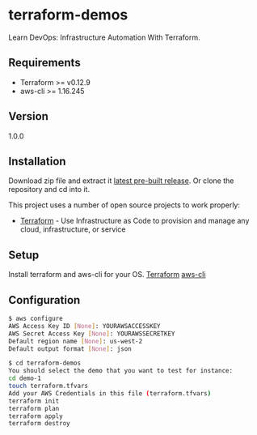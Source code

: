 
# terraform-demos

Learn DevOps: Infrastructure Automation With Terraform.

## Requirements

- Terraform >= v0.12.9
- aws-cli >= 1.16.245

## Version

1.0.0

## Installation

Download zip file and extract it [latest pre-built release](https://github.com/reysmerwvr/terraform-demos). Or clone the repository and cd into it.

This project uses a number of open source projects to work properly:

- [Terraform] - Use Infrastructure as Code to provision and manage any cloud, infrastructure, or service

## Setup

Install terraform and aws-cli for your OS. [Terraform](https://www.terraform.io/downloads.html) [aws-cli](https://docs.aws.amazon.com/en_en/cli/latest/userguide/cli-chap-install.html) 

## Configuration

```sh
$ aws configure
AWS Access Key ID [None]: YOURAWSACCESSKEY
AWS Secret Access Key [None]: YOURAWSSECRETKEY
Default region name [None]: us-west-2
Default output format [None]: json
```

```sh
$ cd terraform-demos
You should select the demo that you want to test for instance:
cd demo-1
touch terraform.tfvars
Add your AWS Credentials in this file (terraform.tfvars)
terraform init
terraform plan
terraform apply
terraform destroy
```

[//]: # "These are reference links used in the body of this note and get stripped out when the markdown processor does
its job. There is no need to format nicely because it shouldn't be seen. Thanks SO - http://stackoverflow.com/questions/4823468/store-comments-in-markdown-syntax"
[Terraform]: https://www.terraform.io/
